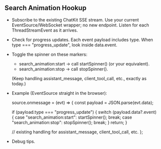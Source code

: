 ## Search Animation Hookup

  - Subscribe to the existing ChatKit SSE stream. Use your current EventSource/WebSocket wrapper; no new endpoint. Listen for each
    ThreadStreamEvent as it arrives.
  - Check for progress updates. Each event payload includes type. When type === "progress_update", look inside data.event.
  - Toggle the spinner on these markers:
      - search_animation:start → call startSpinner() (or your equivalent).
      - search_animation:stop → call stopSpinner().

    (Keep handling assistant_message, client_tool_call, etc., exactly as today.)
  - Example (EventSource straight in the browser):

    source.onmessage = (evt) => {
      const payload = JSON.parse(evt.data);

      if (payload.type === "progress_update") {
        switch (payload.data?.event) {
          case "search_animation:start":
            startSpinner();
            break;
          case "search_animation:stop":
            stopSpinner();
            break;
        }
        return;
      }

      // existing handling for assistant_message, client_tool_call, etc.
    };
  - Debug tips.